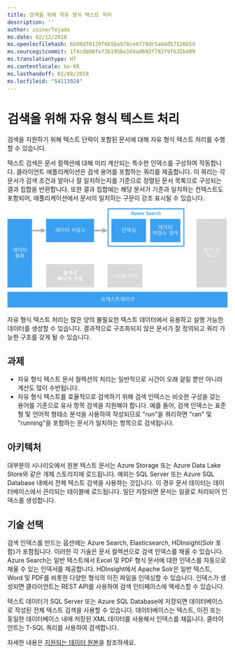 ```yaml
---
title: 검색을 위해 자유 형식 텍스트 처리
description: ''
author: zoinerTejada
ms.date: 02/12/2018
ms.openlocfilehash: 6b90d70129f6b5ba978ce0f79dc5a04d57126b5d
ms.sourcegitcommit: 1f4cdb08fe73b1956e164ad692f792f9f635b409
ms.translationtype: HT
ms.contentlocale: ko-KR
ms.lasthandoff: 01/08/2019
ms.locfileid: "54113028"
---
```

# <a name="processing-free-form-text-for-search"></a>검색을 위해 자유 형식 텍스트 처리

검색을 지원하기 위해 텍스트 단락이 포함된 문서에 대해 자유 형식 텍스트 처리를 수행할 수 있습니다.

텍스트 검색은 문서 컬렉션에 대해 미리 계산되는 특수한 인덱스를 구성하여 작동합니다. 클라이언트 애플리케이션은 검색 용어를 포함하는 쿼리를 제출합니다. 이 쿼리는 각 문서가 검색 조건과 얼마나 잘 일치하는지를 기준으로 정렬된 문서 목록으로 구성되는 결과 집합을 반환합니다. 또한 결과 집합에는 해당 문서가 기준과 일치하는 컨텍스트도 포함되어, 애플리케이션에서 문서의 일치하는 구문이 강조 표시될 수 있습니다.

![검색 파이프라인의 다이어그램](./images/search-pipeline.png)

자유 형식 텍스트 처리는 많은 양의 불필요한 텍스트 데이터에서 유용하고 실행 가능한 데이터를 생성할 수 있습니다. 결과적으로 구조화되지 않은 문서가 잘 정의되고 쿼리 가능한 구조를 갖게 될 수 있습니다.

## <a name="challenges"></a>과제

- 자유 형식 텍스트 문서 컬렉션의 처리는 일반적으로 시간이 오래 걸릴 뿐만 아니라 계산도 많이 수반됩니다.
- 자유 형식 텍스트를 효율적으로 검색하기 위해 검색 인덱스는 비슷한 구성을 갖는 용어를 기준으로 유사 항목 검색을 지원해야 합니다. 예를 들어, 검색 인덱스는 표준형 및 언어적 형태소 분석을 사용하여 작성되므로 "run"을 쿼리하면 "ran" 및 "running"을 포함하는 문서가 일치하는 항목으로 검색됩니다.

## <a name="architecture"></a>아키텍처

대부분의 시나리오에서 원본 텍스트 문서는 Azure Storage 또는 Azure Data Lake Store와 같은 개체 스토리지에 로드됩니다. 예외는 SQL Server 또는 Azure SQL Database 내에서 전체 텍스트 검색을 사용하는 것입니다. 이 경우 문서 데이터는 데이터베이스에서 관리되는 테이블에 로드됩니다. 일단 저장되면 문서는 일괄로 처리되어 인덱스를 생성합니다.

## <a name="technology-choices"></a>기술 선택

검색 인덱스를 만드는 옵션에는 Azure Search, Elasticsearch, HDInsight(Solr 포함)가 포함됩니다. 이러한 각 기술은 문서 컬렉션으로 검색 인덱스를 채울 수 있습니다. Azure Search는 일반 텍스트에서 Excel 및 PDF 형식 문서에 대한 인덱스를 자동으로 채울 수 있는 인덱서를 제공합니다. HDInsight에서 Apache Solr은 일반 텍스트, Word 및 PDF를 비롯한 다양한 형식의 이진 파일을 인덱싱할 수 있습니다. 인덱스가 생성되면 클라이언트는 REST API를 사용하여 검색 인터페이스에 액세스할 수 있습니다.

텍스트 데이터가 SQL Server 또는 Azure SQL Database에 저장되면 데이터베이스로 작성된 전체 텍스트 검색을 사용할 수 있습니다. 데이터베이스는 텍스트, 이진 또는 동일한 데이터베이스 내에 저장된 XML 데이터를 사용해서 인덱스를 채웁니다. 클라이언트는 T-SQL 쿼리를 사용하여 검색합니다.

자세한 내용은 [지원되는 데이터 원본](../technology-choices/search-options.md)을 참조하세요.
